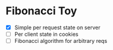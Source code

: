 # Fibonacci Toy

- [x] Simple per request state on server
- [ ] Per client state in cookies
- [ ] Fibonacci algorithm for arbitrary reqs
